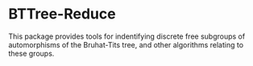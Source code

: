 # BTTree-Reduce

This package provides tools for indentifying discrete free subgroups of automorphisms of the Bruhat-Tits tree, and other algorithms relating to these groups.
